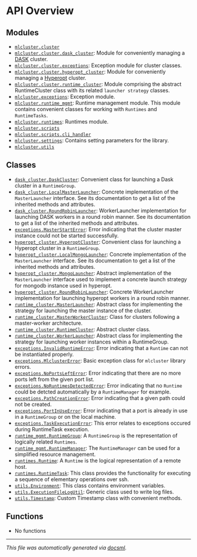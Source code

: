 <!-- markdownlint-disable -->

# API Overview

## Modules

- [`mlcluster.cluster`](./mlcluster.cluster.md#module-mlclustercluster)
- [`mlcluster.cluster.dask_cluster`](./mlcluster.cluster.dask_cluster.md#module-mlclusterclusterdask_cluster): Module for conveniently managing a [DASK](http://distributed.dask.org) cluster.
- [`mlcluster.cluster.exceptions`](./mlcluster.cluster.exceptions.md#module-mlclusterclusterexceptions): Exception module for cluster classes.
- [`mlcluster.cluster.hyperopt_cluster`](./mlcluster.cluster.hyperopt_cluster.md#module-mlclusterclusterhyperopt_cluster): Module for conveniently managing a [Hyperopt](https://github.com/hyperopt/hyperopt) cluster.
- [`mlcluster.cluster.runtime_cluster`](./mlcluster.cluster.runtime_cluster.md#module-mlclusterclusterruntime_cluster): Module comprising the abstract RuntimeCluster class with its related `launcher strategy` classes.
- [`mlcluster.exceptions`](./mlcluster.exceptions.md#module-mlclusterexceptions): Exception module.
- [`mlcluster.runtime_mgmt`](./mlcluster.runtime_mgmt.md#module-mlclusterruntime_mgmt): Runtime management module. This module contains convenient classes for working with `Runtimes` and `RuntimeTasks`.
- [`mlcluster.runtimes`](./mlcluster.runtimes.md#module-mlclusterruntimes): Runtimes module.
- [`mlcluster.scripts`](./mlcluster.scripts.md#module-mlclusterscripts)
- [`mlcluster.scripts.cli_handler`](./mlcluster.scripts.cli_handler.md#module-mlclusterscriptscli_handler)
- [`mlcluster.settings`](./mlcluster.settings.md#module-mlclustersettings): Contains setting parameters for the library.
- [`mlcluster.utils`](./mlcluster.utils.md#module-mlclusterutils)

## Classes

- [`dask_cluster.DaskCluster`](./mlcluster.cluster.dask_cluster.md#class-daskcluster): Convenient class for launching a Dask cluster in a `RuntimeGroup`.
- [`dask_cluster.LocalMasterLauncher`](./mlcluster.cluster.dask_cluster.md#class-localmasterlauncher): Concrete implementation of the `MasterLauncher` interface. See its documentation to get a list of the inherited methods and attributes.
- [`dask_cluster.RoundRobinLauncher`](./mlcluster.cluster.dask_cluster.md#class-roundrobinlauncher): WorkerLauncher implementation for launching DASK workers in a round robin manner. See its documentation to get a list of the inherited methods and attributes.
- [`exceptions.MasterStartError`](./mlcluster.cluster.exceptions.md#class-masterstarterror): Error indicating that the cluster master instance could not be started successfully.
- [`hyperopt_cluster.HyperoptCluster`](./mlcluster.cluster.hyperopt_cluster.md#class-hyperoptcluster): Convenient class for launching a Hyperopt cluster in a `RuntimeGroup`.
- [`hyperopt_cluster.LocalMongoLauncher`](./mlcluster.cluster.hyperopt_cluster.md#class-localmongolauncher): Concrete implementation of the `MasterLauncher` interface. See its documentation to get a list of the inherited methods and attributes.
- [`hyperopt_cluster.MongoLauncher`](./mlcluster.cluster.hyperopt_cluster.md#class-mongolauncher): Abstract implementation of the `MasterLauncher` interface used to implement a concrete launch strategy for mongodb instance used in hyperopt.
- [`hyperopt_cluster.RoundRobinLauncher`](./mlcluster.cluster.hyperopt_cluster.md#class-roundrobinlauncher): Concrete WorkerLauncher implementation for launching hyperopt workers in a round robin manner.
- [`runtime_cluster.MasterLauncher`](./mlcluster.cluster.runtime_cluster.md#class-masterlauncher): Abstract class for implementing the strategy for launching the master instance of the cluster.
- [`runtime_cluster.MasterWorkerCluster`](./mlcluster.cluster.runtime_cluster.md#class-masterworkercluster): Class for clusters following a master-worker architecture.
- [`runtime_cluster.RuntimeCluster`](./mlcluster.cluster.runtime_cluster.md#class-runtimecluster): Abstract cluster class.
- [`runtime_cluster.WorkerLauncher`](./mlcluster.cluster.runtime_cluster.md#class-workerlauncher): Abstract class for implementing the strategy for launching worker instances within a RuntimeGroup.
- [`exceptions.InvalidRuntimeError`](./mlcluster.exceptions.md#class-invalidruntimeerror): Error indicating that a `Runtime` can not be instantiated properly.
- [`exceptions.MlclusterError`](./mlcluster.exceptions.md#class-mlclustererror): Basic exception class for `mlcluster` library errors.
- [`exceptions.NoPortsLeftError`](./mlcluster.exceptions.md#class-noportslefterror): Error indicating that there are no more ports left from the given port list.
- [`exceptions.NoRuntimesDetectedError`](./mlcluster.exceptions.md#class-noruntimesdetectederror): Error indicating that no `Runtime` could be detcted automatically by a `RuntimeManager` for example.
- [`exceptions.PathCreationError`](./mlcluster.exceptions.md#class-pathcreationerror): Error indicating that a given path could not be created.
- [`exceptions.PortInUseError`](./mlcluster.exceptions.md#class-portinuseerror): Error indicating that a port is already in use in a `RuntimeGroup` or on the local machine.
- [`exceptions.TaskExecutionError`](./mlcluster.exceptions.md#class-taskexecutionerror): This error relates to exceptions occured during RuntimeTask execution.
- [`runtime_mgmt.RuntimeGroup`](./mlcluster.runtime_mgmt.md#class-runtimegroup): A `RuntimeGroup` is the representation of logically related `Runtimes`.
- [`runtime_mgmt.RuntimeManager`](./mlcluster.runtime_mgmt.md#class-runtimemanager): The `RuntimeManager` can be used for a simplified resource management.
- [`runtimes.Runtime`](./mlcluster.runtimes.md#class-runtime): A `Runtime` is the logical representation of a remote host.
- [`runtimes.RuntimeTask`](./mlcluster.runtimes.md#class-runtimetask): This class provides the functionality for executing a sequence of elementary operations over ssh.
- [`utils.Environment`](./mlcluster.utils.md#class-environment): This class contains environment variables.
- [`utils.ExecutionFileLogUtil`](./mlcluster.utils.md#class-executionfilelogutil): Generic class used to write log files.
- [`utils.Timestamp`](./mlcluster.utils.md#class-timestamp): Custom Timestamp class with convenient methods.

## Functions

- No functions


---

_This file was automatically generated via [docsml](https://github.com/khulnasoft/docsml)._
